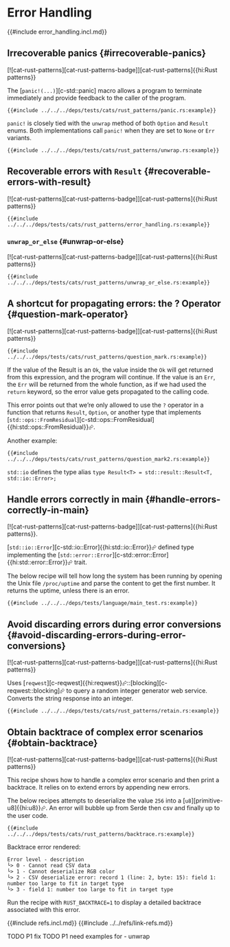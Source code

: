 # Error Handling

{{#include error_handling.incl.md}}

## Irrecoverable panics {#irrecoverable-panics}

[![cat-rust-patterns][cat-rust-patterns-badge]][cat-rust-patterns]{{hi:Rust patterns}}

The [`panic!(...)`][c-std::panic] macro allows a program to terminate immediately and provide feedback to the caller of the program.

```rust,editable,should_panic
{{#include ../../../deps/tests/cats/rust_patterns/panic.rs:example}}
```

`panic!` is closely tied with the `unwrap` method of both `Option` and `Result` enums. Both implementations call `panic!` when they are set to `None` or `Err` variants.

```rust,editable,should_panic
{{#include ../../../deps/tests/cats/rust_patterns/unwrap.rs:example}}
```

## Recoverable errors with `Result` {#recoverable-errors-with-result}

[![cat-rust-patterns][cat-rust-patterns-badge]][cat-rust-patterns]{{hi:Rust patterns}}

```rust,editable,should_panic
{{#include ../../../deps/tests/cats/rust_patterns/error_handling.rs:example}}
```

### `unwrap_or_else` {#unwrap-or-else}

[![cat-rust-patterns][cat-rust-patterns-badge]][cat-rust-patterns]{{hi:Rust patterns}}

```rust,editable
{{#include ../../../deps/tests/cats/rust_patterns/unwrap_or_else.rs:example}}
```

## A shortcut for propagating errors: the ? Operator {#question-mark-operator}

[![cat-rust-patterns][cat-rust-patterns-badge]][cat-rust-patterns]{{hi:Rust patterns}}

```rust,editable
{{#include ../../../deps/tests/cats/rust_patterns/question_mark.rs:example}}
```

If the value of the Result is an `Ok`, the value inside the `Ok` will get returned from this expression, and the program will continue. If the value is an `Err`, the `Err` will be returned from the whole function, as if we had used the `return` keyword, so the error value gets propagated to the calling code.

This error points out that we’re only allowed to use the `?` operator in a function that returns `Result`, `Option`, or another type that implements [`std::ops::FromResidual`][c-std::ops::FromResidual]{{hi:std::ops::FromResidual}}⮳.

Another example:

```rust,editable
{{#include ../../../deps/tests/cats/rust_patterns/question_mark2.rs:example}}
```

`std::io` defines the type alias `type Result<T> = std::result::Result<T, std::io::Error>;`

## Handle errors correctly in main {#handle-errors-correctly-in-main}

[![cat-rust-patterns][cat-rust-patterns-badge]][cat-rust-patterns]{{hi:Rust patterns}}.

[`std::io::Error`][c-std::io::Error]{{hi:std::io::Error}}⮳ defined type implementing the [`std::error::Error`][c-std::error::Error]{{hi:std::error::Error}}⮳ trait.

The below recipe will tell how long the system has been running by opening the Unix file `/proc/uptime` and parse the content to get the first number. It returns the uptime, unless there is an error.

```rust,editable
{{#include ../../../deps/tests/language/main_test.rs:example}}
```

## Avoid discarding errors during error conversions {#avoid-discarding-errors-during-error-conversions}

[![cat-rust-patterns][cat-rust-patterns-badge]][cat-rust-patterns]{{hi:Rust patterns}}

Uses [`reqwest`][c-reqwest]{{hi:reqwest}}⮳::[blocking][c-reqwest::blocking]⮳ to query a random integer generator web service. Converts the string response into an integer.

```rust,editable
{{#include ../../../deps/tests/cats/rust_patterns/retain.rs:example}}
```

## Obtain backtrace of complex error scenarios {#obtain-backtrace}

[![cat-rust-patterns][cat-rust-patterns-badge]][cat-rust-patterns]{{hi:Rust patterns}}

This recipe shows how to handle a complex error scenario and then print a backtrace. It relies on to extend errors by appending new errors.

The below recipes attempts to deserialize the value `256` into a
[`u8`][primitive-u8]{{hi:u8}}⮳. An error will bubble up from Serde then csv and finally up to the user code.

```rust,editable
{{#include ../../../deps/tests/cats/rust_patterns/backtrace.rs:example}}
```

Backtrace error rendered:

```text
Error level - description
└> 0 - Cannot read CSV data
└> 1 - Cannot deserialize RGB color
└> 2 - CSV deserialize error: record 1 (line: 2, byte: 15): field 1: number too large to fit in target type
└> 3 - field 1: number too large to fit in target type
```

Run the recipe with `RUST_BACKTRACE=1` to display a detailed backtrace associated with this error.

{{#include refs.incl.md}}
{{#include ../../refs/link-refs.md}}

<div class="hidden">
TODO P1 fix
TODO P1 need examples for
- unwrap
</div>
